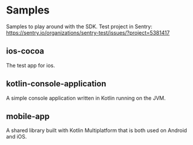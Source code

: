# Samples

Samples to play around with the SDK. Test project in Sentry: https://sentry.io/organizations/sentry-test/issues/?project=5381417

## ios-cocoa

The test app for ios.

## kotlin-console-application

A simple console application written in Kotlin running on the JVM.

## mobile-app

A shared library built with Kotlin Multiplatform that is both used on Android and iOS.
